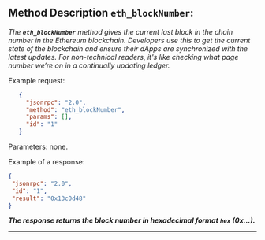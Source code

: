## **Method Description `eth_blockNumber`:**

   *The **`eth_blockNumber`** method gives the current last block in the chain number in the Ethereum blockchain. Developers use this to get the current state of the blockchain and ensure their dApps are synchronized with the latest updates. For non-technical readers, it's like checking what page number we’re on in a continually updating ledger.*

   Example request:
```json
   {
     "jsonrpc": "2.0",
     "method": "eth_blockNumber",
     "params": [],
     "id": "1"
   }
```
   Parameters: none.

   Example of a response:
   ```json
{
    "jsonrpc": "2.0",
    "id": "1",
    "result": "0x13c0d48"
}
```

   ***The response returns the block number in hexadecimal format `hex` (0x…).***

---
